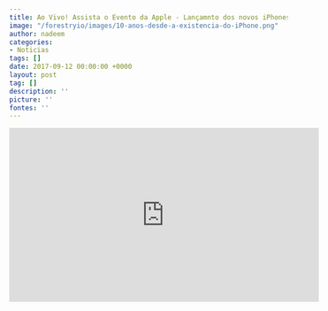 ```yaml
---
title: Ao Vivo! Assista o Evento da Apple - Lançamnto dos novos iPhones
image: "/forestryio/images/10-anos-desde-a-existencia-do-iPhone.png"
author: nadeem
categories:
- Noticias
tags: []
date: 2017-09-12 00:00:00 +0000
layout: post
tag: []
description: ''
picture: ''
fontes: ''
---
```



<iframe width="560" height="315" src="https://www.youtube.com/embed/McvLyEYwVvg" frameborder="0" allowfullscreen></iframe>
